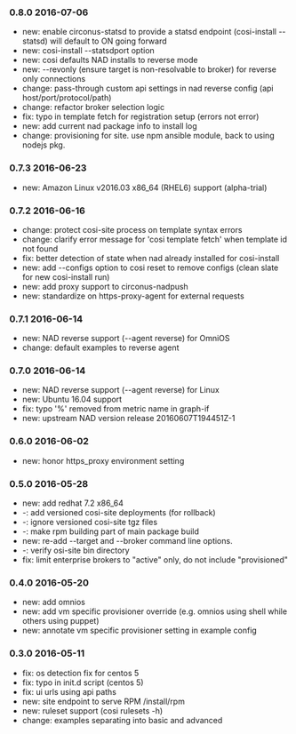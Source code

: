 ### 0.8.0 2016-07-06

* new: enable circonus-statsd to provide a statsd endpoint (cosi-install --statsd) will default to ON going forward
* new: cosi-install --statsdport option
* new: cosi defaults NAD installs to reverse mode
* new: --revonly (ensure target is non-resolvable to broker) for reverse only connections
* change: pass-through custom api settings in nad reverse config (api host/port/protocol/path)
* change: refactor broker selection logic
* fix: typo in template fetch for registration setup (errors not error)
* new: add current nad package info to install log
* change: provisioning for site. use npm ansible module, back to using nodejs pkg.


### 0.7.3 2016-06-23

* new: Amazon Linux v2016.03 x86\_64 (RHEL6) support (alpha-trial)

### 0.7.2 2016-06-16

* change: protect cosi-site process on template syntax errors
* change: clarify error message for 'cosi template fetch' when template id not found
* fix: better detection of state when nad already installed for cosi-install
* new: add --configs option to cosi reset to remove configs (clean slate for new cosi-install run)
* new: add proxy support to circonus-nadpush
* new: standardize on https-proxy-agent for external requests

### 0.7.1 2016-06-14

* new: NAD reverse support (--agent reverse) for OmniOS
* change: default examples to reverse agent

### 0.7.0 2016-06-14

* new: NAD reverse support (--agent reverse) for Linux
* new: Ubuntu 16.04 support
* fix: typo '%' removed from metric name in graph-if
* new: upstream NAD version release 20160607T194451Z-1

### 0.6.0 2016-06-02

* new: honor https_proxy environment setting

### 0.5.0 2016-05-28

* new: add redhat 7.2 x86_64
* -: add versioned cosi-site deployments (for rollback)
* -: ignore versioned cosi-site tgz files
* -: make rpm building part of main package build
* new: re-add --target and --broker command line options.
* -: verify osi-site bin directory
* fix: limit enterprise brokers to "active" only, do not include "provisioned"

### 0.4.0 2016-05-20

* new: add omnios
* new: add vm specific provisioner override (e.g. omnios using shell while others using puppet)
* new: annotate vm specific provisioner setting in example config

### 0.3.0 2016-05-11

 * fix: os detection fix for centos 5
 * fix: typo in init.d script (centos 5)
 * fix: ui urls using api paths  
 * new: site endpoint to serve RPM /install/rpm
 * new: ruleset support (cosi rulesets -h)
 * change: examples separating into basic and advanced
